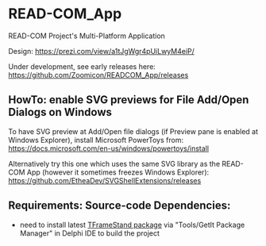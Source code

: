 # READ-COM_App
READ-COM Project's Multi-Platform Application

Design:
https://prezi.com/view/a1tJgWgr4pUiLwyM4eiP/

Under development, see early releases here:
https://github.com/Zoomicon/READCOM_App/releases


## HowTo: enable SVG previews for File Add/Open Dialogs on Windows

To have SVG preview at Add/Open file dialogs (if Preview pane is enabled at Windows Explorer), install Microsoft PowerToys from: https://docs.microsoft.com/en-us/windows/powertoys/install

Alternatively try this one which uses the same SVG library as the READ-COM App (however it sometimes freezes Windows Explorer): https://github.com/EtheaDev/SVGShellExtensions/releases

## Requirements: Source-code Dependencies:
* need to install latest [TFrameStand package](https://getitnow.embarcadero.com/?q=tframestand) via "Tools/GetIt Package Manager" in Delphi IDE to build the project

